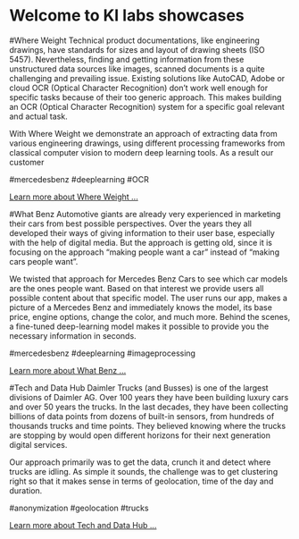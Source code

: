 # Welcome to KI labs showcases

#Where Weight
Technical product documentations, like engineering drawings, have standards for sizes and layout of drawing sheets (ISO 5457). Nevertheless, finding and getting information from these unstructured data sources like images, scanned documents is a quite challenging and prevailing issue. Existing solutions like AutoCAD, Adobe or cloud OCR (Optical Character Recognition) don’t work well enough for specific tasks because of their too generic approach. This makes building an OCR (Optical Character Recognition) system for a specific goal relevant and actual task.

With Where Weight we demonstrate an approach of extracting data from various engineering drawings, using different processing frameworks from classical computer vision to modern deep learning tools. As a result our customer 

\#mercedesbenz #deeplearning #OCR 

[Learn more about Where Weight ...](pages/ocr_poc.md)


#What Benz
Automotive giants are already very experienced in marketing their cars from best possible perspectives. Over the years they all developed their ways of giving information to their user base, especially with the help of digital media. But the approach is getting old, since it is focusing on the approach “making people want a car” instead of “making cars people want”.

We twisted that approach for Mercedes Benz Cars to see which car models are the ones people want. Based on that interest we provide users all possible content about that specific model. The user runs our app, makes a picture of a Mercedes Benz and immediately knows the model, its base price, engine options, change the color, and much more. Behind the scenes, a fine-tuned deep-learning model makes it possible to provide you the necessary information in seconds.

\#mercedesbenz #deeplearning #imageprocessing 

[Learn more about What Benz ...](pages/what_benz.md) 


#Tech and Data Hub
Daimler Trucks (and Busses) is one of the largest divisions of Daimler AG. Over 100 years they have been building luxury cars and over 50 years the trucks. In the last decades, they have been collecting billions of data points from dozens of built-in sensors, from hundreds of thousands trucks and time points. They believed knowing where the trucks are stopping by would open different horizons for their next generation digital services.

Our approach primarily was to get the data, crunch it and detect where trucks are idling. As simple it sounds, the challenge was to get clustering right so that it makes sense in terms of geolocation, time of the day and duration.

\#anonymization #geolocation #trucks


[Learn more about Tech and Data Hub ...](pages/tdh.md) 